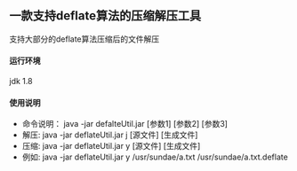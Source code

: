 ## 一款支持deflate算法的压缩解压工具
支持大部分的deflate算法压缩后的文件解压
#### 运行环境
 jdk 1.8
#### 使用说明
- 命令说明： java -jar defalteUtil.jar [参数1] [参数2] [参数3]
- 解压: java -jar deflateUtil.jar j [源文件] [生成文件]
- 压缩: java -jar deflateUtil.jar y [源文件] [生成文件]
- 例如: java -jar deflateUtil.jar y /usr/sundae/a.txt /usr/sundae/a.txt.deflate
